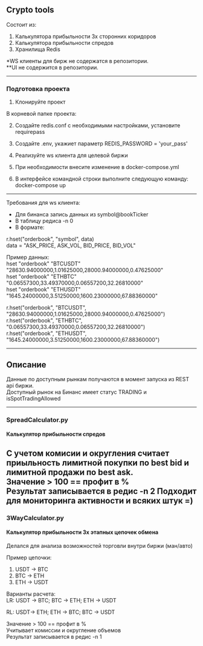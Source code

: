 ## Crypto tools

Состоит из:
1. Калькулятора прибыльности 3х сторонних коридоров
2. Калькулятора прибыльности спредов
3. Хранилища Redis

*WS клиенты для бирж не содержатся в репозитории.\
**UI не содержится в репозитории.

---

### Подготовка проекта

1. Клонируйте проект

В корневой папке проекта:

2. Создайте  redis.conf с необходимыми настройками, установите requirepass

3. Создайте  .env, укажиет параметр REDIS_PASSWORD = 'your_pass'
4. Реализуйте ws клиента для целевой биржи
5. При необходимости внесите изменение в docker-compose.yml
6. В интерфейсе командной строки выполните следующую команду: docker-compose up

---
Требования для ws клиента:
- Для бинанса запись данных из symbol@bookTicker
- В таблицу редиса -n 0
- В формате: 

r.hset("orderbook", "symbol", data)\
data = "ASK_PRICE, ASK_VOL, BID_PRICE, BID_VOL"

Пример данных:\
hset "orderbook" "BTCUSDT" "28630.94000000,1.01625000,28000.94000000,0.47625000"\
hset "orderbook" "ETHBTC" "0.06557300,33.49370000,0.06557200,32.26810000"\
hset "orderbook" "ETHUSDT" "1645.24000000,3.51250000,1600.23000000,67.88360000"

r.hset("orderbook", "BTCUSDT", "28630.94000000,1.01625000,28000.94000000,0.47625000")\
r.hset("orderbook", "ETHBTC", "0.06557300,33.49370000,0.06557200,32.26810000")\
r.hset("orderbook", "ETHUSDT", "1645.24000000,3.51250000,1600.23000000,67.88360000")

---

## Описание

Данные по доступным рынкам получаются в момент запуска из REST api биржи.\
Доступный рынок на Бинанс имеет статус TRADING и isSpotTradingAllowed

---
### SpreadCalculator.py 
#### Калькулятор прибыльности спредов

С учетом комисии и округления считает приыльность лимитной покупки по best bid и лимитной продажи по best ask.\
Значение > 100 == профит в %\
Результат записывается в редис -n 2
Подходит для мониторинга активности и всяких штук =)
---
### 3WayCalculator.py
#### Калькулятор прибыльности 3х этапных цепочек обмена

Делался для анализа возможностей торговли внутри биржи (ман/авто)

Пример цепочки:
1. USDT -> BTC
2. BTC -> ETH
3. ETH -> USDT

Варианты расчета:\
LR: USDT -> BTC; BTC -> ETH; ETH -> USDT

RL: USDT-> ETH; ETH -> BTC; BTC -> USDT

Значение > 100 == профит в %\
Учитывает комиссии и округление объемов\
Результат записывается в редис -n 1


